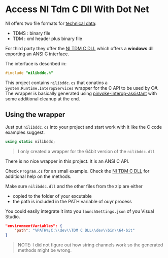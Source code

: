 # Access NI Tdm C Dll With Dot Net

NI offers two file formats for [technical data](https://www.ni.com/de-de/support/documentation/supplemental/06/the-ni-tdms-file-format.html):
- TDMS : binary file
- TDM : xml header plus binary file

For third party they offer the [NI TDM C DLL](https://www.ni.com/content/dam/web/product-documentation/c_dll_tdm.zip) which offers a
**windows** dll exporting an ANSI C interface.

The interface is described in:

``` C
#include "nilibddc.h"
```

This project contains `nilibddc.cs` that conatins a `System.Runtime.InteropServices` wrapper for the C API to be used by C#.
The wrapper is basically generated using [pinvoke-interop-assistant](https://github.com/jaredpar/pinvoke-interop-assistant) with 
some additional cleanup at the end.

## Using the wrapper

Just put `nilibddc.cs` into your project and start work with it like the C code examples suggest.

``` C#
using static nilibddc;
```

> I only created a wrapper for the 64bit version of the `nilibddc.dll`

There is no nice wrapper in this project. It is an ANSI C API.

Check `Program.cs` for an small example.
Check the [NI TDM C DLL](https://www.ni.com/content/dam/web/product-documentation/c_dll_tdm.zip) for additional help on the methods.

Make sure `nilibddc.dll` and the other files from the zip are either
- copied to the folder of your excutable
- the path is included in the PATH variable of ouyr process

You could easily integrate it into you `launchSettings.json` of you Visual Studio.

``` json
"environmentVariables": {
    "path": "%PATH%;C:\\dev\\TDM C DLL\\dev\\bin\\64-bit"
}
````

> NOTE: I did not figure out how string channels work so the generated methods might be wrong.
